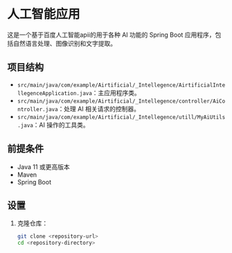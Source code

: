 # 人工智能应用

这是一个基于百度人工智能apii的用于各种 AI 功能的 Spring Boot 应用程序，包括自然语言处理、图像识别和文字提取。

## 项目结构

- `src/main/java/com/example/Airtificial/_Intellegence/AirtificialIntellegenceApplication.java`：主应用程序类。
- `src/main/java/com/example/Airtificial/_Intellegence/controller/AiController.java`：处理 AI 相关请求的控制器。
- `src/main/java/com/example/Airtificial/_Intellegence/utill/MyAiUtils.java`：AI 操作的工具类。

## 前提条件

- Java 11 或更高版本
- Maven
- Spring Boot

## 设置

1. 克隆仓库：
   ```sh
   git clone <repository-url>
   cd <repository-directory>